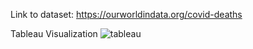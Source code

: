 Link to dataset: https://ourworldindata.org/covid-deaths

Tableau Visualization
![tableau](https://user-images.githubusercontent.com/57307283/125248979-eaa2e480-e31e-11eb-83fd-218014a678f0.PNG)
